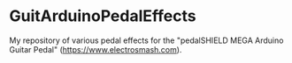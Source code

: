 # GuitArduinoPedalEffects
My repository of various pedal effects for the "pedalSHIELD MEGA Arduino Guitar Pedal" (https://www.electrosmash.com).
